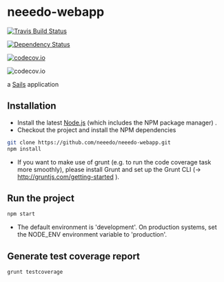 # neeedo-webapp 

<a href='https://travis-ci.org/neeedo/neeedo-webapp'><img src="https://travis-ci.org/neeedo/neeedo-webapp.svg?branch=master" alt="Travis Build Status"/></a> 

<a href='https://www.versioneye.com/user/projects/552e45184379b22cee000004'><img src='https://www.versioneye.com/user/projects/552e45184379b22cee000004/badge.svg?style=flat' alt="Dependency Status" /></a>

[![codecov.io](https://codecov.io/github/neeedo/neeedo-webapp/coverage.svg?branch=master)](https://codecov.io/github/neeedo/neeedo-webapp?branch=master)

![codecov.io](https://codecov.io/github/neeedo/neeedo-webapp/branch.svg?branch=master)

a [Sails](http://sailsjs.org) application

Installation
----------

- Install the latest [Node.js](https://nodejs.org/download/) (which includes the NPM package manager) .
- Checkout the project and install the NPM dependencies

```bash
git clone https://github.com/neeedo/neeedo-webapp.git
npm install
```

- If you want to make use of grunt (e.g. to run the code coverage task more smoothly), please install Grunt and set up the Grunt CLI (-> http://gruntjs.com/getting-started ).

Run the project
----------

```bash
npm start
```

- The default environment is 'development'. On production systems, set the NODE_ENV environment variable to 'production'.

Generate test coverage report
----------

```bash
grunt testcoverage
```

